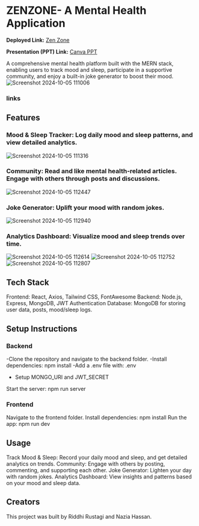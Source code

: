 # ZENZONE- A Mental Health Application

**Deployed Link:** [Zen Zone](https://zen-zone-raga.vercel.app)

**Presentation (PPT) Link:** [Canva PPT](https://www.canva.com/design/DAGSqoIDdqQ/VgDsgaW4QOwsojEBS_-5Iw/edit?utm_content=DAGSqoIDdqQ&utm_campaign=designshare&utm_medium=link2&utm_source=sharebutton)

A comprehensive mental health platform built with the MERN stack, enabling users to track mood and sleep, participate in a supportive community, and enjoy a built-in joke generator to boost their mood.
![Screenshot 2024-10-05 111006](https://github.com/user-attachments/assets/30d45d6b-2e21-407c-b175-793629cd8957)

### links

## Features

### Mood & Sleep Tracker: Log daily mood and sleep patterns, and view detailed analytics.
![Screenshot 2024-10-05 111316](https://github.com/user-attachments/assets/1911bf87-ee17-4121-811f-c553b54b21bb)

### Community: Read and like mental health-related articles. Engage with others through posts and discussions.
![Screenshot 2024-10-05 112447](https://github.com/user-attachments/assets/109acdab-1ec9-4c7d-8ce3-14d1b10c3bd8)

### Joke Generator: Uplift your mood with random jokes.
![Screenshot 2024-10-05 112940](https://github.com/user-attachments/assets/1e0eeaa7-e64c-470f-9ea9-53c0d841e7ac)

### Analytics Dashboard: Visualize mood and sleep trends over time.
![Screenshot 2024-10-05 112614](https://github.com/user-attachments/assets/99490098-0be6-4c5e-9160-ba536e726a42)
![Screenshot 2024-10-05 112752](https://github.com/user-attachments/assets/40412929-4c37-45fa-a820-bf0419ba4388)
![Screenshot 2024-10-05 112807](https://github.com/user-attachments/assets/ba87e52d-a208-48f0-9433-62a27d9cf03e)

## Tech Stack

Frontend: React, Axios, Tailwind CSS, FontAwesome
Backend: Node.js, Express, MongoDB, JWT Authentication
Database: MongoDB for storing user data, posts, mood/sleep logs.

## Setup Instructions

### Backend
-Clone the repository and navigate to the backend folder.
-Install dependencies: npm install
-Add a .env file with:
.env

- Setup MONGO_URI and JWT_SECRET

Start the server: npm run server

### Frontend
Navigate to the frontend folder.
Install dependencies: npm install
Run the app: npm run dev



## Usage
Track Mood & Sleep: Record your daily mood and sleep, and get detailed analytics on trends.
Community: Engage with others by posting, commenting, and supporting each other.
Joke Generator: Lighten your day with random jokes.
Analytics Dashboard: View insights and patterns based on your mood and sleep data.


## Creators
This project was built by Riddhi Rustagi and Nazia Hassan.
